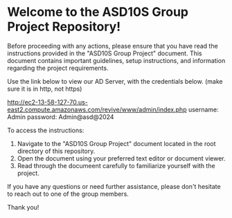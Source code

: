 # Welcome to the ASD10S Group Project Repository!

Before proceeding with any actions, please ensure that you have read the instructions provided in the "ASD10S Group Project" document. This document contains important guidelines, setup instructions, and information regarding the project requirements.

Use the link below to view our AD Server, with the credentials below. (make sure it is in http, not https)

http://ec2-13-58-127-70.us-east2.compute.amazonaws.com/revive/www/admin/index.php
username: Admin
password: Admin@asd@2024


To access the instructions:
1. Navigate to the "ASD10S Group Project" document located in the root directory of this repository.
2. Open the document using your preferred text editor or document viewer.
3. Read through the documeent carefully to familiarize yourself with the project.

If you have any questions or need further assistance, please don't hesitate to reach out to one of the group members.

Thank you!
